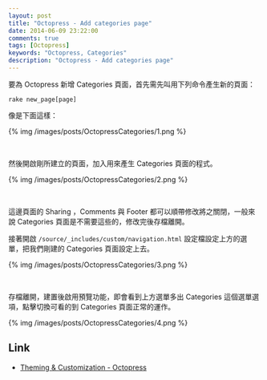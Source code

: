 ```yaml
---
layout: post
title: "Octopress - Add categories page"
date: 2014-06-09 23:22:00
comments: true
tags: [Octopress]
keywords: "Octopress, Categories"
description: "Octopress - Add categories page"
---
```


要為 Octopress 新增 Categories 頁面，首先需先叫用下列命令產生新的頁面：

<!-- More -->

    rake new_page[page]


像是下面這樣：

{% img /images/posts/OctopressCategories/1.png %}

<br/>

然後開啟剛所建立的頁面，加入用來產生 Categories 頁面的程式。

{% img /images/posts/OctopressCategories/2.png %}

<br/>

這邊頁面的 Sharing ，Comments 與 Footer 都可以順帶修改將之關閉，一般來說 Categories 頁面是不需要這些的，修改完後存檔離開。  

接著開啟 `/source/_includes/custom/navigation.html` 設定檔設定上方的選單，把我們剛建的 Categories 頁面設定上去。  

{% img /images/posts/OctopressCategories/3.png %}

<br/>

存檔離開，建置後啟用預覽功能，即會看到上方選單多出 Categories 這個選單選項，點擊切換可看的到 Categories 頁面正常的運作。 

{% img /images/posts/OctopressCategories/4.png %}

Link
----
* [Theming & Customization - Octopress](http://octopress.org/docs/theme/template/)
